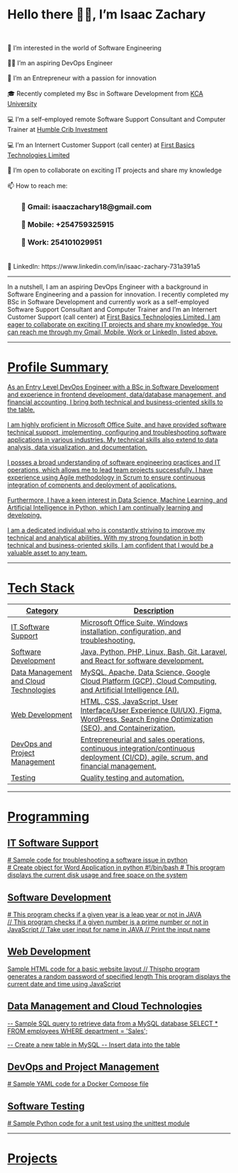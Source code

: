 
<h1>Hello there 👋👋, I’m Isaac Zachary</h1><br>
<p>
👀 I’m interested in the world of Software Engineering <br><br>
👨‍💻 I’m an aspiring DevOps Engineer <br><br>
💼 I’m an Entrepreneur with a passion for innovation<br><br>
🎓 Recently completed my Bsc in Software Development from <u>KCA University</u> <br><br>
💻 I’m a self-employed remote Software Support Consultant and Computer Trainer at <u>Humble Crib Investment</u> <br><br>
💻 I’m an Internert Customer Support (call center) at <u>First Basics Technologies Limited</u> <br><br>
🤝 I’m open to collaborate on exciting IT projects and share my knowledge<br><br>
📫 How to reach me:<br>
  <h3>
&nbsp;&nbsp;&nbsp;&nbsp;&nbsp;&nbsp;&nbsp; 📧 Gmail: isaaczachary18@gmail.com <br><br>
&nbsp;&nbsp;&nbsp;&nbsp;&nbsp;&nbsp;&nbsp; 📱 Mobile: +254759325915<br><br>
&nbsp;&nbsp;&nbsp;&nbsp;&nbsp;&nbsp;&nbsp; 🏢 Work: 254101029951<br><br>
    </h3>
👔 LinkedIn: https://www.linkedin.com/in/isaac-zachary-731a391a5 <br>
</p>
<hr>
<p>
In a nutshell, I am an aspiring DevOps Engineer with a background in Software Engineering and a passion for innovation. I recently completed my BSc in Software Development and  currently work as a self-employed Software Support Consultant and Computer Trainer and I’m an Internert Customer Support (call center) at <u>First Basics Technologies Limited. I am eager to collaborate on exciting IT projects and share my knowledge. You can reach me through my Gmail, Mobile, Work or LinkedIn, listed above.
<hr>
<p>

<h1><u>Profile Summary</u></h1>

As an Entry Level DevOps Engineer with a BSc in Software Development and experience in frontend development, data/database management, and financial accounting, I bring both technical and business-oriented skills to the table. 
<br><br>
I am highly proficient in Microsoft Office Suite, and have provided software technical support, implementing, configuring and troubleshooting software applications in various industries. My technical skills also extend to data analysis, data visualization, and documentation.
<br><br>
I posses a broad understanding of software engineering practices and IT operations, which allows me to lead team projects successfully. I have experience using Agile methodology in Scrum to ensure continuous integration of compnents and deployment of applications.
<br><br>
Furthermore, I have a keen interest in Data Science, Machine Learning, and Artificial Intelligence in Python, which I am continually learning and developing.
<br><br>
I am a dedicated individual who is constantly striving to improve my technical and analytical abilities. With my strong foundation in both technical and business-oriented skills, I am confident that I would be a valuable asset to any team. 
<hr>
<h1><u>Tech Stack</u></h1>
<table>
  <thead>
    <tr>
      <th>Category</th>
      <th>Description</th>
    </tr>
  </thead>
  <tbody>
    <tr>
      <td>IT Software Support</td>
      <td>Microsoft Office Suite, Windows installation, configuration, and troubleshooting.</td>
    </tr>
    <tr>
      <td>Software Development</td>
      <td>Java, Python, PHP, Linux, Bash, Git, Laravel, and React for software development.</td>
    </tr>
    <tr>
      <td>Data Management and Cloud Technologies</td>
      <td>MySQL, Apache, Data Science, Google Cloud Platform (GCP), Cloud Computing, and Artificial Intelligence (AI).</td>
    </tr>
    <tr>
      <td>Web Development</td>
      <td>HTML, CSS, JavaScript, User Interface/User Experience (UI/UX), Figma, WordPress, Search Engine Optimization (SEO), and Containerization.</td>
    </tr>
    <tr>
      <td>DevOps and Project Management</td>
      <td>Entrepreneurial and sales operations, continuous integration/continuous deployment (CI/CD), agile, scrum, and financial management.</td>
    </tr>
    <tr>
      <td>Testing</td>
      <td>Quality testing and automation.</td>
    </tr>
  </tbody>
</table>
  <hr>
  
<h1><u>Programming</u></h1>
<h2>IT Software Support</h2>
<P>
# Sample code for troubleshooting a software issue in python <br>
# Create object for Word Application in python
#!/bin/bash
# This program displays the current disk usage and free space on the system
</P>

<h2>Software Development</h2>
<P>
# This program checks if a given year is a leap year or not in JAVA <br>
// This program checks if a given number is a prime number or not in JavaScript
 // Take user input for name in JAVA
 // Print the input name
</P>

<h2>Web Development</h2>
<P>
Sample HTML code for a basic website layout
// Thisphp program generates a random password of specified length
This program displays the current date and time using JavaScript
</P>


<h2>Data Management and Cloud Technologies</h2>
<P>
-- Sample SQL query to retrieve data from a MySQL database
SELECT * FROM employees WHERE department = 'Sales';
  
-- Create a new table in MySQL
-- Insert data into the table
</P>

<h2>DevOps and Project Management</h2>
<P>
  # Sample YAML code for a Docker Compose file
</P>

<h2>Software Testing</h2>
<P>
# Sample Python code for a unit test using the unittest module
</P>
  
<hr>
<h1><u>Projects</u></h1>
<!---
IsaacZachary/IsaacZachary is a ✨ special ✨ repository because its `README.md` (this file) appears on your GitHub profile.
You can click the Preview link to take a look at your changes.
--->
